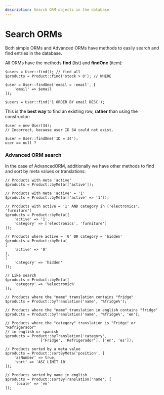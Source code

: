 ```yaml
---
description: Search ORM objects in the database
---
```


# Search ORMs

Both simple ORMs and Advanced ORMs have methods to easily search and find entries in the database.

All ORMs have the methods **find** (list) and **findOne** (item):

```
$users = User::find(); // find all
$products = Product::find('stock > 0'); // WHERE

$user = User::findOne('email = :email', [
    'email' => $email
]);

$users = User::find('1 ORDER BY email DESC');
```

This is the **best way** to find an existing row, **rather** than using the constructor:

```
$user = new User(34);
// Incorrect, because user ID 34 could not exist.

$user = User::findOne('ID = 34');
user == null ?
```

### Advanced ORM search

In the case of AdvancedORM, additionally we have other methods to find and sort by meta values or translations:

```
// Products with meta 'active'
$products = Product::byMeta(['active']);

// Products with meta 'active' = '1'
$products = Product::byMeta(['active' => '1']);

// Products with active = '1' AND category in ('electronics', 'furniture')
$products = Product::byMeta([
    'active' => '1',
    'category' => ['electronics', 'furniture']
]);

// Products where active = '0' OR category = 'hidden'
$products = Product::byMeta(
[
    'active' => '0'
], 
[
    'category' => 'hidden'
]);

// Like search
$products = Product::byMeta([
    'category' => '%electronic%'
]);

// Products where the "name" translation contains "fridge"
$products = Product::byTranslation('name', '%fridge%');

// Products where the "name" translation in english contains "fridge"
$products = Product::byTranslation('name', '%fridge%', 'en');

// Products where the "category" translation is "Fridge" or "Refrigerador"
// in english or spanish
$products = Product::byTranslation('category', 
                ['Fridge', 'Refrigerador'], ['en', 'es']);
                
// Products sorted by a meta value
$products = Product::sortByMeta('position', [
    'asNumber' => true,
    'sort' => 'ASC LIMIT 10'
]);

// Products sorted by name in english
$products = Product::sortByTranslation('name', [
    'locale' => 'en'
]);
```
